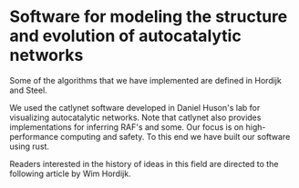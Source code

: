 # Software for modeling the structure and evolution of autocatalytic networks 

Some of the algorithms that we have implemented are defined in Hordijk and Steel. 

We used the catlynet software developed in Daniel Huson's lab for visualizing autocatalytic networks. Note that catlynet also provides implementations for inferring RAF's and some. Our focus is on high-performance computing and safety. To this end we have built our software using rust. 

Readers interested in the history of ideas in this field are directed to the following article by Wim Hordijk. 


